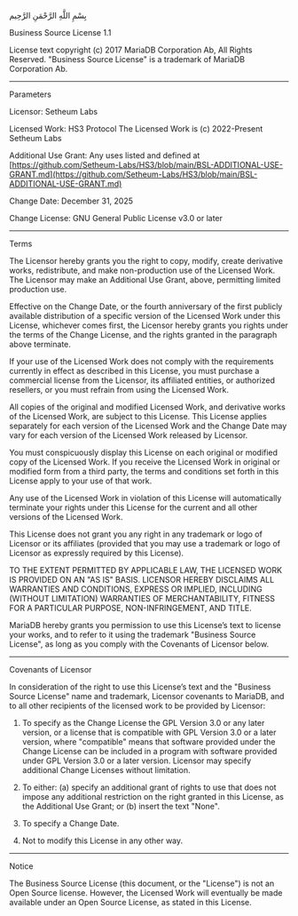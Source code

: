بِسْمِ اللَّهِ الرَّحْمَنِ الرَّحِيم

Business Source License 1.1

License text copyright (c) 2017 MariaDB Corporation Ab, All Rights Reserved.
"Business Source License" is a trademark of MariaDB Corporation Ab.

-----------------------------------------------------------------------------

Parameters

Licensor:             Setheum Labs

Licensed Work:        HS3 Protocol
                      The Licensed Work is (c) 2022-Present Setheum Labs

Additional Use Grant: Any uses listed and defined at [https://github.com/Setheum-Labs/HS3/blob/main/BSL-ADDITIONAL-USE-GRANT.md](https://github.com/Setheum-Labs/HS3/blob/main/BSL-ADDITIONAL-USE-GRANT.md)

Change Date:          December 31, 2025

Change License:       GNU General Public License v3.0 or later

-----------------------------------------------------------------------------

Terms

The Licensor hereby grants you the right to copy, modify, create derivative
works, redistribute, and make non-production use of the Licensed Work. The
Licensor may make an Additional Use Grant, above, permitting limited
production use.

Effective on the Change Date, or the fourth anniversary of the first publicly
available distribution of a specific version of the Licensed Work under this
License, whichever comes first, the Licensor hereby grants you rights under
the terms of the Change License, and the rights granted in the paragraph
above terminate.

If your use of the Licensed Work does not comply with the requirements
currently in effect as described in this License, you must purchase a
commercial license from the Licensor, its affiliated entities, or authorized
resellers, or you must refrain from using the Licensed Work.

All copies of the original and modified Licensed Work, and derivative works
of the Licensed Work, are subject to this License. This License applies
separately for each version of the Licensed Work and the Change Date may vary
for each version of the Licensed Work released by Licensor.

You must conspicuously display this License on each original or modified copy
of the Licensed Work. If you receive the Licensed Work in original or
modified form from a third party, the terms and conditions set forth in this
License apply to your use of that work.

Any use of the Licensed Work in violation of this License will automatically
terminate your rights under this License for the current and all other
versions of the Licensed Work.

This License does not grant you any right in any trademark or logo of
Licensor or its affiliates (provided that you may use a trademark or logo of
Licensor as expressly required by this License).

TO THE EXTENT PERMITTED BY APPLICABLE LAW, THE LICENSED WORK IS PROVIDED ON
AN "AS IS" BASIS. LICENSOR HEREBY DISCLAIMS ALL WARRANTIES AND CONDITIONS,
EXPRESS OR IMPLIED, INCLUDING (WITHOUT LIMITATION) WARRANTIES OF
MERCHANTABILITY, FITNESS FOR A PARTICULAR PURPOSE, NON-INFRINGEMENT, AND
TITLE.

MariaDB hereby grants you permission to use this License’s text to license
your works, and to refer to it using the trademark "Business Source License",
as long as you comply with the Covenants of Licensor below.

-----------------------------------------------------------------------------

Covenants of Licensor

In consideration of the right to use this License’s text and the "Business
Source License" name and trademark, Licensor covenants to MariaDB, and to all
other recipients of the licensed work to be provided by Licensor:

1. To specify as the Change License the GPL Version 3.0 or any later version,
   or a license that is compatible with GPL Version 3.0 or a later version,
   where "compatible" means that software provided under the Change License can
   be included in a program with software provided under GPL Version 3.0 or a
   later version. Licensor may specify additional Change Licenses without
   limitation.

2. To either: (a) specify an additional grant of rights to use that does not
   impose any additional restriction on the right granted in this License, as
   the Additional Use Grant; or (b) insert the text "None".

3. To specify a Change Date.

4. Not to modify this License in any other way.

-----------------------------------------------------------------------------

Notice

The Business Source License (this document, or the "License") is not an Open
Source license. However, the Licensed Work will eventually be made available
under an Open Source License, as stated in this License.
